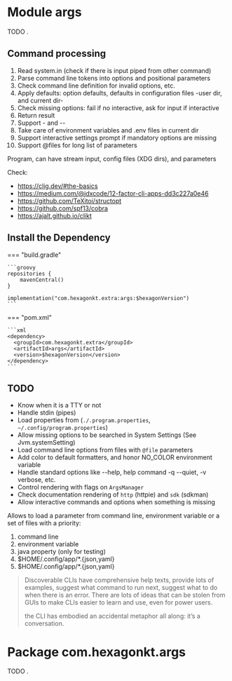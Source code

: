 
# Module args
TODO .

## Command processing
1. Read system.in (check if there is input piped from other command)
2. Parse command line tokens into options and positional parameters
3. Check command line definition for invalid options, etc.
4. Apply defaults: option defaults, defaults in configuration files -user dir, and current dir-
5. Check missing options: fail if no interactive, ask for input if interactive
6. Return result
7. Support - and --
8. Take care of environment variables and .env files in current dir
9. Support interactive settings prompt if mandatory options are missing
10. Support @files for long list of parameters

Program, can have stream input, config files (XDG dirs), and parameters

Check:
* https://clig.dev/#the-basics
* https://medium.com/@jdxcode/12-factor-cli-apps-dd3c227a0e46
* https://github.com/TeXitoi/structopt
* https://github.com/spf13/cobra
* https://ajalt.github.io/clikt

## Install the Dependency

=== "build.gradle"

    ```groovy
    repositories {
        mavenCentral()
    }

    implementation("com.hexagonkt.extra:args:$hexagonVersion")
    ```

=== "pom.xml"

    ```xml
    <dependency>
      <groupId>com.hexagonkt.extra</groupId>
      <artifactId>args</artifactId>
      <version>$hexagonVersion</version>
    </dependency>
    ```

## TODO
* Know when it is a TTY or not
* Handle stdin (pipes)
* Load properties from (`./.program.properties`, `~/.config/program.properties`)
* Allow missing options to be searched in System Settings (See Jvm.systemSetting)
* Load command line options from files with `@file` parameters
* Add color to default formatters, and honor NO_COLOR environment variable
* Handle standard options like --help, help command -q --quiet, -v verbose, etc.
* Control rendering with flags on `ArgsManager`
* Check documentation rendering of `http` (httpie) and `sdk` (sdkman)
* Allow interactive commands and options when something is missing

Allows to load a parameter from command line, environment variable or a set of files with a
priority:

1. command line
2. environment variable
3. java property (only for testing)
4. $HOME/.config/app/*.{json,yaml}
5. $HOME/.config/app/*.{json,yaml}

> Discoverable CLIs have comprehensive help texts, provide lots of examples, suggest what command to
> run next, suggest what to do when there is an error. There are lots of ideas that can be stolen
> from GUIs to make CLIs easier to learn and use, even for power users.
>
> the CLI has embodied an accidental metaphor all along: it’s a conversation.
>
>

# Package com.hexagonkt.args
TODO .
